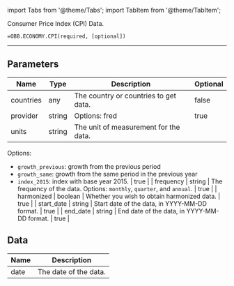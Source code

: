 <!-- markdownlint-disable MD012 MD031 MD033 -->

import Tabs from '@theme/Tabs';
import TabItem from '@theme/TabItem';

Consumer Price Index (CPI) Data.

```excel wordwrap
=OBB.ECONOMY.CPI(required, [optional])
```

---

## Parameters

| Name | Type | Description | Optional |
| ---- | ---- | ----------- | -------- |
| countries | any | The country or countries to get data. | false |
| provider | string | Options: fred | true |
| units | string | The unit of measurement for the data.
Options:
- `growth_previous`: growth from the previous period
- `growth_same`: growth from the same period in the previous year
- `index_2015`: index with base year 2015. | true |
| frequency | string | The frequency of the data.
Options: `monthly`, `quarter`, and `annual`. | true |
| harmonized | boolean | Whether you wish to obtain harmonized data. | true |
| start_date | string | Start date of the data, in YYYY-MM-DD format. | true |
| end_date | string | End date of the data, in YYYY-MM-DD format. | true |

## Data

| Name | Description |
| ---- | ----------- |
| date | The date of the data.  |
